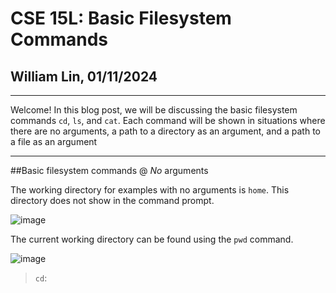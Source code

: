 # CSE 15L: Basic Filesystem Commands
## William Lin, 01/11/2024
---

Welcome! In this blog post, we will be discussing the basic filesystem commands `cd`, `ls`, and `cat`. Each command will be shown in situations where there are no arguments, a path to a directory as an argument, and a path to a file as an argument

---
##Basic filesystem commands @ *No* arguments

The working directory for examples with no arguments is `home`. This directory does not show in the command prompt. 

![image](https://github.com/williamlinplayzlegitpiano/15Llabreportone/assets/55766910/9019e21b-8f86-4620-b524-a8e37f85ce5a)

The current working directory can be found using the `pwd` command.

![image](https://github.com/williamlinplayzlegitpiano/15Llabreportone/assets/55766910/9019e21b-8f86-4620-b524-a8e37f85ce5a)

>`cd`:
>

  


